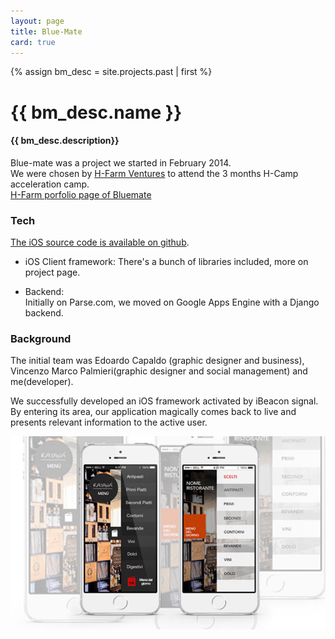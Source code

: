 ```yaml
---
layout: page
title: Blue-Mate
card: true
---
```


{% assign bm_desc = site.projects.past | first %}

# {{ bm_desc.name }}  

#### {{ bm_desc.description}}

Blue-mate was a project we started in February 2014.  
We were chosen by [H-Farm Ventures](http://www.h-farm.com/) to attend the 3 months H-Camp acceleration camp.  
[H-Farm porfolio page of Bluemate](http://www.h-farm.com/portfolio/blue-mate/)

### Tech

[The iOS source code is available on github](https://github.com/mcomisso/BMDigitalMenu).

- iOS Client framework:
  There's a bunch of libraries included, more on project page.

- Backend:  
  Initially on Parse.com, we moved on Google Apps Engine with a Django backend.

### Background

The initial team was Edoardo Capaldo (graphic designer and business), Vincenzo Marco Palmieri(graphic designer and social management) and me(developer).

We successfully developed an iOS framework activated by iBeacon signal.  
By entering its area, our application magically comes back to live and presents relevant information to the active user.

![Image](/images/projects/bm-menu.jpg)
